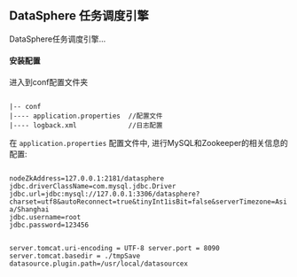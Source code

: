 ## DataSphere 任务调度引擎

DataSphere任务调度引擎...

#### 安装配置

进入到conf配置文件夹

<code>
|-- conf 
|---- application.properties  //配置文件
|---- logback.xml             //日志配置
</code>

在 `application.properties` 配置文件中,  进行MySQL和Zookeeper的相关信息的配置:

<code>
nodeZkAddress=127.0.0.1:2181/datasphere
jdbc.driverClassName=com.mysql.jdbc.Driver
jdbc.url=jdbc:mysql://127.0.0.1:3306/datasphere?charset=utf8&autoReconnect=true&tinyInt1isBit=false&serverTimezone=Asia/Shanghai
jdbc.username=root
jdbc.password=123456

server.tomcat.uri-encoding = UTF-8
server.port = 8090
server.tomcat.basedir = ./tmpSave
datasource.plugin.path=/usr/local/datasourcex
</code>



#### 

